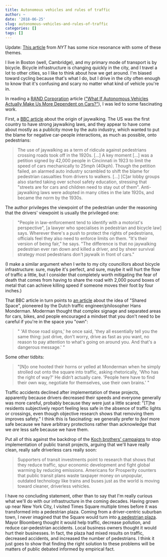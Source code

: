 ```yaml
---
title: Autonomous vehicles and rules of traffic
author: ~
date: '2018-06-25'
slug: autonomous-vehicles-and-rules-of-traffic
categories: []
tags: []
---
```


Update: [This article](https://www.nytimes.com/2018/07/13/nyregion/lounge-in-them-dash-through-them-but-dont-call-them-parks.html) from *NYT* has some nice resonance with some of these themes.

I live in Boston (well, Cambridge), and my primary mode of transport is by bicycle. Bicycle infrastructure is changing quickly in the city, and I travel a lot to other cities, so I like to think about how we get around. I'm biased toward cycling because that's what I do, but I drive in the city often enough to know that it's confusing and scary no matter what kind of vehicle you're in.

In reading a [RAND Corporation](https://www.rand.org/) article (["What If Autonomous Vehicles Actually Make Us More Dependent on Cars?"](https://www.rand.org/blog/2018/06/what-if-autonomous-vehicles-actually-make-us-more-dependent.html)), I was led to some fascinating work.

First, a [BBC article](https://www.bbc.com/news/magazine-26073797) about the origin of jaywalking. The US was the first country to have strong jaywalking laws, and they appear to have come about mostly as a publicity move by the auto industry, which wanted to put the blame for negative car-people interactions, as much as possible, onto pedestrians:

> The use of jaywalking as a term of ridicule against pedestrians crossing roads took off in the 1920s. [...] A key moment [...] was a petition signed by 42,000 people in Cincinnati in 1923 to limit the speed of cars mechanically to 25mph (40kph). Though the petition failed, an alarmed auto industry scrambled to shift the blame for pedestrian casualties from drivers to walkers. [...] [C]ar lobby groups also started taking over school safety education, stressing that "streets are for cars and children need to stay out of them". Anti-jaywalking laws were adopted in many cities in the late 1920s, and became the norm by the 1930s.

The author privileges the viewpoint of the pedestrian under the reasoning that the drivers' viewpoint is usually the privileged one:

> "People in law-enforcement tend to identify with a motorist's perspective", [a lawyer who specialises in pedestrian and bicycle law] says. Wherever there's a push to protect the rights of pedestrians, officials feel they also need to enforce limits on them. "It's their version of being fair," he says. "The difference is that no jaywalking pedestrian ever ran down and killed a driver, and by sheer survival strategy most pedestrians don't jaywalk in front of cars."

(I make a similar argument when I write to my city councillors about bicycle infrastructure: sure, maybe it's perfect, and sure, maybe it will hurt the flow of traffic a little, but I consider that completely worth mitigating the fear of death that comes from having to share the road with 2,000 pound boxes of metal that can achieve killing speed if someone moves their foot by four inches.)

That BBC article in turn points to [an article](https://worksthatwork.com/1/shared-space) about the idea of "Shared Space", pioneered by the Dutch traffic engineer/philosopher Hans Monderman. Moderman thought that complex signage and separated areas for cars, bikes, and people encouraged a mindset that you don't need to be careful if you're in the space you "own":

> " 'All those road signs,' he once said, 'they all essentially tell you the same thing: just drive, don't worry, drive as fast as you want, no reason to pay attention to what's going on around you. And that's a dangerous message.' "

Some other tidbits:

> "[N]o one hooted their horns or yelled at Monderman when he simply strolled out onto the square into traffic, asking rhetorically, 'Who has the right of way?' He didn’t actually care. 'People here have to find their own way, negotiate for themselves, use their own brains.' "

Traffic accidents declined after implementation of these projects, apparently because drivers decreased their speeds and everyone generally was more careful, probably because they were just a little scared: "[T]he residents subjectively report feeling less safe in the absence of traffic lights or crossings, even though objective research shows that removing them improves safety." I think this is fascinating: we generally prefer to *feel* more safe because we have arbitrary protections rather than acknowledge that we *are* less safe because we have them.

Put all of this against the backdrop of the [Koch brothers' campaigns](https://www.nytimes.com/2018/06/19/climate/koch-brothers-public-transit.html) to stop implementation of public transit projects, arguing that we'll have really clean, really safe driverless cars really soon:

> Supporters of transit investments point to research that shows that they reduce traffic, spur economic development and fight global warming by reducing emissions.  Americans for Prosperity counters that public transit plans waste taxpayer money on unpopular, outdated technology like trains and buses  just as the world is moving toward cleaner, driverless vehicles.

I have no concluding statement, other than to say that I'm really curious what we'll do with our infrastructure in the coming decades. Having grown up near New York City, I visited Times Square multiple times before it was transformed into a pedestrian plaza. Coming from a driver-centric suburban town, I never imagined that the Square would turn into [a pedestrian plaza](https://en.wikipedia.org/wiki/Times_Square#Pedestrian_plaza). Mayor Bloomberg thought it would help traffic, decrease pollution, and reduce car-pedestrian accidents. Local business owners thought it would hurt their businesses. In fact, the plaza had mixed results on traffic, decreased accidents, and increased the number of pedestrians. I think it just goes to show that finding the right solution to these problems will be matters of public debated informed by empirical fact.